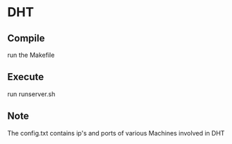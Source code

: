 # DHT
## Compile
run the Makefile
## Execute
run runserver.sh

## Note
The config.txt contains ip's and ports of various Machines involved in DHT
